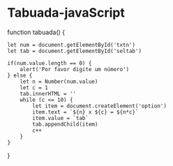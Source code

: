 # Tabuada-javaScript


function tabuada() {

    let num = document.getElementById('txtn')
    let tab = document.getElementById('seltab')

    if(num.value.length == 0) {
        alert('Por favor digite um número')
    } else {
        let n = Number(num.value)
        let c = 1
        tab.innerHTML = ''
        while (c <= 10) {
            let item = document.createElement('option')
            item.text = `${n} x ${c} = ${n*c}`
            item.value = `tab`
            tab.appendChild(item)
            c++
        }
    }
}
